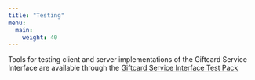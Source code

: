 ```yaml
---
title: "Testing"
menu:
  main:
    weight: 40
---
```


Tools for testing client and server implementations of the Giftcard Service Interface are available through the [Giftcard Service Interface Test Pack](https://electrumpayments.github.io/giftcard-service-test-pack-docs/testing/)
